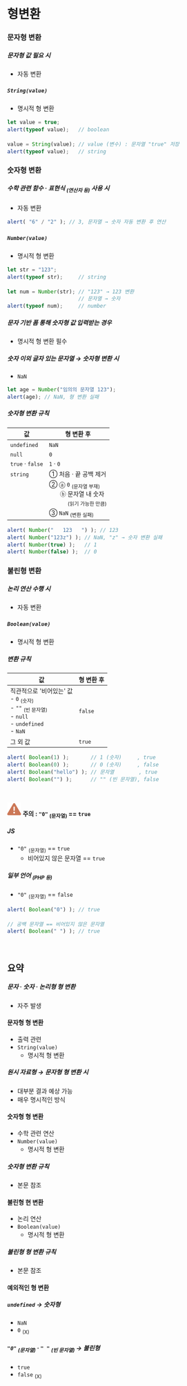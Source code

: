 형변환
=====

### 문자형 변환

##### 문자형 값 필요 시
- 자동 변환

##### `String(value)`
- 명시적 형 변환
```javascript
let value = true;
alert(typeof value);   // boolean

value = String(value); // value (변수) : 문자열 "true" 저장
alert(typeof value);   // string
```

### 숫자형 변환

##### 수학 관련 함수 · 표현식 <sub>(연산자 등)</sub> 사용 시
- 자동 변환
```javascript
alert( "6" / "2" ); // 3, 문자열 → 숫자 자동 변환 후 연산
```

##### `Number(value)`
- 명시적 형 변환
```javascript
let str = "123";
alert(typeof str);     // string

let num = Number(str); // "123" → 123 변환
                       // 문자열 → 숫자
alert(typeof num);     // number
```

##### 문자 기반 폼 통해 숫자형 값 입력받는 경우
- 명시적 형 변환 필수

##### 숫자 이외 글자 있는 문자열 → 숫자형 변환 시
- `NaN`
```javascript
let age = Number("임의의 문자열 123");
alert(age); // NaN, 형 변환 실패
```

##### 숫자형 변환 규칙

|값|형 변환 후|
|---|---|
|`undefined`|`NaN`|
|`null`|`0`|
|`true` · `false`|`1` · `0`|
|`string`| ① 처음 · 끝 공백 제거|
||② ⓐ `0` <sub>(문자열 부재)</sub><br />　&nbsp;&nbsp;&nbsp;ⓑ 문자열 내 숫자<br /> 　&nbsp;&nbsp;&nbsp;　&nbsp;<sub>(읽기 가능한 만큼)</sub>|
||③ `NaN` <sub>(변환 실패)</sub>|

```javascript
alert( Number("   123   ") ); // 123
alert( Number("123z") ); // NaN, "z" → 숫자 변환 실패
alert( Number(true) );   // 1
alert( Number(false) );  // 0
```

### 불린형 변환

##### 논리 연산 수행 시
- 자동 변환

##### `Boolean(value)`
- 명시적 형 변환

##### 변환 규칙

|값|형 변환 후|
|---|---|
|직관적으로 '비어있는' 값<br />- `0` <sub>(숫자)</sub><br /> - `""` <sub>(빈 문자열)</sub><br /> - `null` <br /> - `undefined`<br /> - `NaN`|`false`|
|그 외 값|`true`|

```javascript
alert( Boolean(1) );       // 1 (숫자)     , true
alert( Boolean(0) );       // 0 (숫자)     , false
alert( Boolean("hello") ); // 문자열        , true
alert( Boolean("") );      // "" (빈 문자열), false
```

<br />

<img src="../../images/commons/icons/triangle-exclamation-solid.svg" /> **주의 : `"0"` <sub>(문자열)</sub> == `true`**

##### JS
- `"0"` <sub>(문자열)</sub> == `true`
  - 비어있지 않은 문자열 == `true`

##### 일부 언어 <sub>(PHP 등)</sub>
- `"0"` <sub>(문자열)</sub> == `false`
```javascript
alert( Boolean("0") ); // true

// 공백 문자열 == 비어있지 않은 문자열
alert( Boolean(" ") ); // true
```

<br />

## 요약

##### 문자 · 숫자 · 논리형 형 변환
- 자주 발생

#### 문자형 형 변환
- 출력 관련
- `String(value)`
  - 명시적 형 변환

##### 원시 자료형 → 문자형 형 변환 시
- 대부분 결과 예상 가능
- 매우 명시적인 방식

#### 숫자형 형 변환
- 수학 관련 연산
- `Number(value)`
  - 명시적 형 변환

##### 숫자형 변환 규칙
- 본문 참조

#### 불린형 현 변환
- 논리 연산
- `Boolean(value)`
  - 명시적 형 변환

##### 불린형 형 변환 규칙
- 본문 참조

#### 예외적인 형 변환

##### `undefined` → 숫자형
- `NaN`
- `0` <sub>(X)</sub>

##### `"0"` <sub>(문자열)</sub> · `" "` <sub>(빈 문자열)</sub> → 불린형
- `true`
- `false` <sub>(X)</sub>
